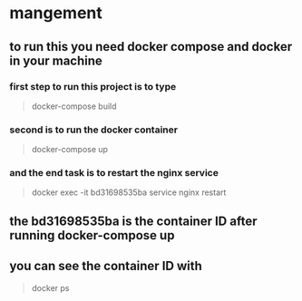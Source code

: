 # mangement

## to run this you need docker compose and docker in your machine 
### first step to run this project is to type 

> docker-compose build
 
### second is to run the docker container

> docker-compose up


### and the end task is to restart the nginx service

> docker exec -it bd31698535ba  service nginx restart

## the bd31698535ba is the container ID after running docker-compose up

## you can see the container ID with

> docker ps
